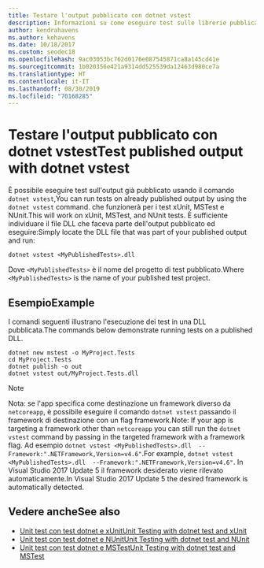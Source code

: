 ```yaml
---
title: Testare l'output pubblicato con dotnet vstest
description: Informazioni su come eseguire test sulle librerie pubblicate, invece che sul codice sorgente, con il comando dotnet vstest.
author: kendrahavens
ms.author: kehavens
ms.date: 10/18/2017
ms.custom: seodec18
ms.openlocfilehash: 9ac03053bc762d0176e087545871ca8a145cd41e
ms.sourcegitcommit: 1b020356e421a9314dd525539da12463d980ce7a
ms.translationtype: HT
ms.contentlocale: it-IT
ms.lasthandoff: 08/30/2019
ms.locfileid: "70168285"
---
```

# <a name="test-published-output-with-dotnet-vstest"></a><span data-ttu-id="61382-103">Testare l'output pubblicato con dotnet vstest</span><span class="sxs-lookup"><span data-stu-id="61382-103">Test published output with dotnet vstest</span></span>

<span data-ttu-id="61382-104">È possibile eseguire test sull'output già pubblicato usando il comando `dotnet vstest`,</span><span class="sxs-lookup"><span data-stu-id="61382-104">You can run tests on already published output by using the `dotnet vstest` command.</span></span> <span data-ttu-id="61382-105">che funzionerà per i test xUnit, MSTest e NUnit.</span><span class="sxs-lookup"><span data-stu-id="61382-105">This will work on xUnit, MSTest, and NUnit tests.</span></span> <span data-ttu-id="61382-106">È sufficiente individuare il file DLL che faceva parte dell'output pubblicato ed eseguire:</span><span class="sxs-lookup"><span data-stu-id="61382-106">Simply locate the DLL file that was part of your published output and run:</span></span>

```console
dotnet vstest <MyPublishedTests>.dll
```

<span data-ttu-id="61382-107">Dove `<MyPublishedTests>` è il nome del progetto di test pubblicato.</span><span class="sxs-lookup"><span data-stu-id="61382-107">Where `<MyPublishedTests>` is the name of your published test project.</span></span>

## <a name="example"></a><span data-ttu-id="61382-108">Esempio</span><span class="sxs-lookup"><span data-stu-id="61382-108">Example</span></span>

<span data-ttu-id="61382-109">I comandi seguenti illustrano l'esecuzione dei test in una DLL pubblicata.</span><span class="sxs-lookup"><span data-stu-id="61382-109">The commands below demonstrate running tests on a published DLL.</span></span>

```console
dotnet new mstest -o MyProject.Tests
cd MyProject.Tests
dotnet publish -o out
dotnet vstest out/MyProject.Tests.dll
```

> [!NOTE]
> <span data-ttu-id="61382-110">Nota: se l'app specifica come destinazione un framework diverso da `netcoreapp`, è possibile eseguire il comando `dotnet vstest` passando il framework di destinazione con un flag framework.</span><span class="sxs-lookup"><span data-stu-id="61382-110">Note: If your app is targeting a framework other than `netcoreapp` you can still run the `dotnet vstest` command by passing in the targeted framework with a framework flag.</span></span> <span data-ttu-id="61382-111">Ad esempio `dotnet vstest <MyPublishedTests>.dll  --Framework:".NETFramework,Version=v4.6"`.</span><span class="sxs-lookup"><span data-stu-id="61382-111">For example, `dotnet vstest <MyPublishedTests>.dll  --Framework:".NETFramework,Version=v4.6"`.</span></span> <span data-ttu-id="61382-112">In Visual Studio 2017 Update 5 il framework desiderato viene rilevato automaticamente.</span><span class="sxs-lookup"><span data-stu-id="61382-112">In Visual Studio 2017 Update 5 the desired framework is automatically detected.</span></span>

## <a name="see-also"></a><span data-ttu-id="61382-113">Vedere anche</span><span class="sxs-lookup"><span data-stu-id="61382-113">See also</span></span>

- [<span data-ttu-id="61382-114">Unit test con test dotnet e xUnit</span><span class="sxs-lookup"><span data-stu-id="61382-114">Unit Testing with dotnet test and xUnit</span></span>](unit-testing-with-dotnet-test.md)
- [<span data-ttu-id="61382-115">Unit test con test dotnet e NUnit</span><span class="sxs-lookup"><span data-stu-id="61382-115">Unit Testing with dotnet test and NUnit</span></span>](unit-testing-with-nunit.md)
- [<span data-ttu-id="61382-116">Unit test con test dotnet e MSTest</span><span class="sxs-lookup"><span data-stu-id="61382-116">Unit Testing with dotnet test and MSTest</span></span>](unit-testing-with-mstest.md)

